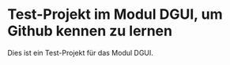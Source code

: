 # Test-Projekt im Modul DGUI, um Github kennen zu lernen

Dies ist ein Test-Projekt für das Modul DGUI.
